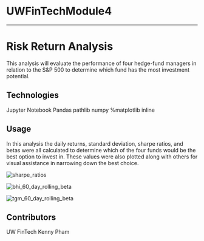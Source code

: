 # UWFinTechModule4
---
# Risk Return Analysis

This analysis will evaluate the performance of four hedge-fund managers in relation to the S&P 500 to determine which fund has the most investment potential.

## Technologies

Jupyter Notebook
Pandas 
pathlib 
numpy 
%matplotlib inline

## Usage

In this analysis the daily returns, standard deviation, sharpe ratios, and betas were all calculated to determine which of the four funds would be the best option to invest in. These values were also plotted along with others for visual assistance in narrowing down the best choice.

![sharpe_ratios](https://user-images.githubusercontent.com/61864923/186592818-a12b0c15-1008-489a-a5d1-9b0e4f1d064e.jpg)

![bhi_60_day_rolling_beta](https://user-images.githubusercontent.com/61864923/186592837-0b0be9d4-8150-4d14-b317-50cb021b1302.jpg)

![tgm_60_day_rolling_beta](https://user-images.githubusercontent.com/61864923/186592843-2e31e4ee-bca5-4758-9281-2b4f735c0459.jpg)

## Contributors

UW FinTech
Kenny Pham
